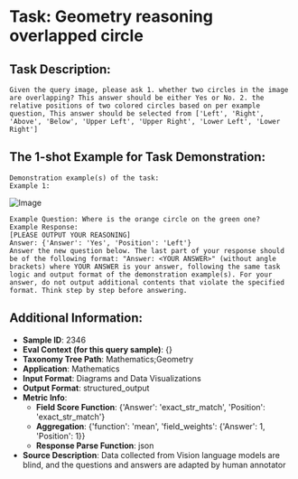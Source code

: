 # Task: Geometry reasoning overlapped circle

## Task Description:

```
Given the query image, please ask 1. whether two circles in the image are overlapping? This answer should be either Yes or No. 2. the relative positions of two colored circles based on per example question, This answer should be selected from ['Left', 'Right', 'Above', 'Below', 'Upper Left', 'Upper Right', 'Lower Left', 'Lower Right']
```

## The 1-shot Example for Task Demonstration:

```
Demonstration example(s) of the task:
Example 1:
```

![Image](image1.png)

```
Example Question: Where is the orange circle on the green one?
Example Response:
[PLEASE OUTPUT YOUR REASONING]
Answer: {'Answer': 'Yes', 'Position': 'Left'}
Answer the new question below. The last part of your response should be of the following format: "Answer: <YOUR ANSWER>" (without angle brackets) where YOUR ANSWER is your answer, following the same task logic and output format of the demonstration example(s). For your answer, do not output additional contents that violate the specified format. Think step by step before answering.
```

## Additional Information:

- **Sample ID**: 2346
- **Eval Context (for this query sample)**: {}
- **Taxonomy Tree Path**: Mathematics;Geometry
- **Application**: Mathematics
- **Input Format**: Diagrams and Data Visualizations
- **Output Format**: structured_output
- **Metric Info**:
  - **Field Score Function**: {'Answer': 'exact_str_match', 'Position': 'exact_str_match'}
  - **Aggregation**: {'function': 'mean', 'field_weights': {'Answer': 1, 'Position': 1}}
  - **Response Parse Function**: json
- **Source Description**: Data collected from Vision language models are blind, and the questions and answers are adapted by human annotator
